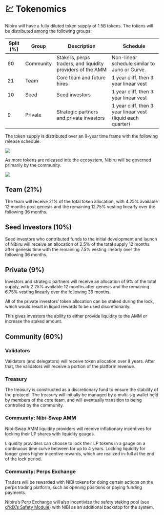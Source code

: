 # 💹 Tokenomics


Nibiru will have a fully diluted token supply of 1.5B tokens. The tokens will be distributed among the following groups:

| Split (%) | Group                   | Description                                                                 | Schedule                                                    |
| --------- | ----------------------- | --------------------------------------------------------------------------- | ----------------------------------------------------------- |
| 60        | Community               | Stakers, perps traders, and liquidity providers of the AMM | Non-linear schedule similar to Juno or Curve.               |
| 21        | Team                    | Core team and future hires                                                  | 1 year cliff, then 3 year linear vest                       |
| 10        | Seed                    | Seed investors                                                              | 1 year cliff, then 3 year linear vest                       |
| 9         | Private                 | Strategic partners and private investors                                    | 1 year cliff, then 3 year linear vest (liquid each quarter) |

The token supply is distributed over an 8-year time frame with the following release schedule.

![](../img/token\_release\_area.svg) 

As more tokens are released into the ecosystem, Nibiru will be governed primarily by the community.

![](../img/final\_token\_supply.svg) 

## Team (21%)

The team will receive 21% of the total token allocation, with 4.25% available 12 months post genesis and the remaining 12.75% vesting linearly over the following 36 months.

## Seed Investors (10%)

Seed investors who contributed funds to the initial development and launch of Nibiru will receive an allocation of 2.5% of the total supply 12 months after genesis time with the remaining 7.5% vesting linearly over the following 36 months.

## Private (9%)

Investors and strategic partners will receive an allocation of 9% of the total supply, with 2.25% available 12 months after genesis and the remaining 6.75%  vesting linearly over the following 36 months.

All of the private investors’ token allocation can be staked during the lock, which would result in liquid rewards to be used discretionarily.

This gives investors the ability to either provide liquidity to the AMM or increase the staked amount.

## Community (60%)

### Validators

Validators (and delegators) will receive token allocation over 8 years. After that, the validators will receive a portion of the platform revenue.

### Treasury

The treasury is constructed as a discretionary fund to ensure the stability of the protocol. The treasury will initially be managed by a multi-sig wallet held by members of the core team, and will eventually transition to being controlled by the community.

### Community: Nibi-Swap AMM

Nibi-Swap AMM liquidity providers will receive inflationary incentives for locking their LP shares with liquidity gauges.

Liquidity providers can choose to lock their LP tokens in a gauge on a continuous time curve between for up to 4 years. Locking liquidity for longer gives higher incentive rewards, which are realized in-full at the end of the lock period.

### Community: Perps Exchange

Traders will be rewarded with NIBI tokens for doing certain actions on the perps trading platform, such as opening positions or paying funding payments.

Nibiru’s Perp Exchange will also incentivize the safety staking pool (see [dYdX’s Safety Module](https://docs.dydx.community/dydx-governance/staking-pools/safety-staking-pool)) with NIBI as an additional backstop for the system.